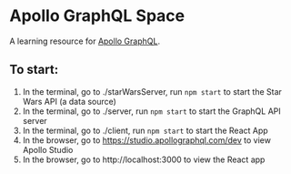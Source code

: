 # Apollo GraphQL Space

A learning resource for [Apollo GraphQL](https://www.apollographql.com/).

## To start:

1. In the terminal, go to ./starWarsServer, run `npm start` to start the Star Wars API (a data source)
2. In the terminal, go to ./server, run `npm start` to start the GraphQL API server
3. In the terminal, go to ./client, run `npm start` to start the React App
4. In the browser, go to https://studio.apollographql.com/dev to view Apollo Studio
5. In the browser, go to http://localhost:3000 to view the React app
